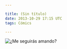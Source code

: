 ```yaml
---

title: (Sin título)
date: 2013-10-29 17:15 UTC
tags: Cómics

---
```


![¿Me seguirás amando?](2013-10-29-sin-titulo/pe501009.gif "¿Me seguirás amando?")

